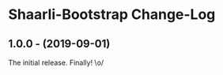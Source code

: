 Shaarli-Bootstrap Change-Log
============================

## 1.0.0 - (2019-09-01)
The initial release. Finally! \o/
